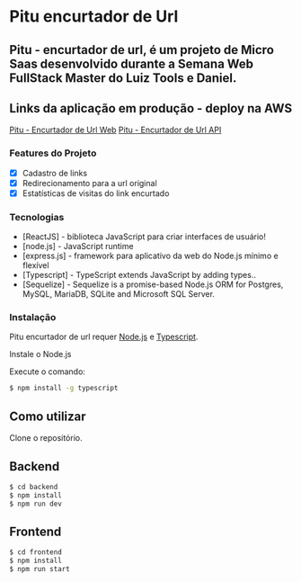 # Pitu encurtador de Url

## Pitu - encurtador de url, é um projeto de Micro Saas desenvolvido durante a Semana Web FullStack Master do Luiz Tools e Daniel.

## Links da aplicação em produção - deploy na AWS

[Pitu - Encurtador de Url Web](http://www.pituencurtador.tk/)
[Pitu - Encurtador de Url API](http://api.pituencurtador.tk:4000/)


### Features do Projeto

- [x] Cadastro de links
- [x] Redirecionamento para a url original
- [x] Estatísticas de visitas do link encurtado

### Tecnologias

* [ReactJS] - biblioteca JavaScript para criar interfaces de usuário!
* [node.js] - JavaScript runtime
* [express.js] - framework para aplicativo da web do Node.js mínimo e flexível
* [Typescript] - TypeScript extends JavaScript by adding types..
* [Sequelize] - Sequelize is a promise-based Node.js ORM for Postgres, MySQL, MariaDB, SQLite and Microsoft SQL Server.

### Instalação

Pitu encurtador de url requer [Node.js](https://nodejs.org/) e [Typescript](https://www.typescriptlang.org/).

Instale o Node.js

Execute o comando:
```sh
$ npm install -g typescript
```



## Como utilizar

Clone o repositório. 

## Backend

```sh
$ cd backend
$ npm install
$ npm run dev
```

## Frontend

```sh
$ cd frontend
$ npm install
$ npm run start
```


